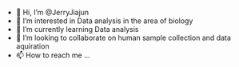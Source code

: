 - 👋 Hi, I’m @JerryJiajun
- 👀 I’m interested in Data analysis in the area of biology
- 🌱 I’m currently learning Data analysis
- 💞️ I’m looking to collaborate on human sample collection and data aquiration
- 📫 How to reach me ...

<!---
JerryJiajun/JerryJiajun is a ✨ special ✨ repository because its `README.md` (this file) appears on your GitHub profile.
You can click the Preview link to take a look at your changes.
--->
